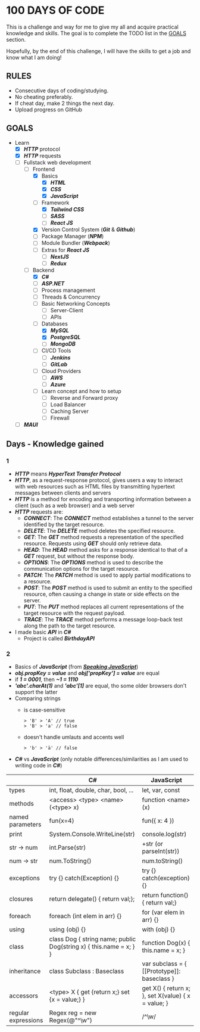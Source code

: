# 100 DAYS OF CODE

This is a challenge and way for me to give my all and acquire practical knowledge and skills. The goal is to complete the TODO list in the [GOALS](./README.md#GOALS) section.

Hopefully, by the end of this challenge, I will have the skills to get a job and know what I am doing!

## RULES

- Consecutive days of coding/studying.
- No cheating preferably.
- If cheat day, make 2 things the next day.
- Upload progress on GitHub

## GOALS

- Learn
  - [x] ***HTTP*** protocol
  - [x] ***HTTP*** requests
  - [ ] Fullstack web development
    - [ ] Frontend
      - [x] Basics
        - [x] ***HTML***
        - [x] ***CSS***
        - [x] ***JavaScript***
      - [ ] Framework
        - [x] ***Tailwind CSS***
        - [ ] ***SASS***
        - [ ] ***React JS***
      - [x] Version Control System (***Git*** & ***Github***)
      - [ ] Package Manager (***NPM***)
      - [ ] Module Bundler (***Webpack***)
      - [ ] Extras for ***React JS***
        - [ ] ***NextJS***
        - [ ] ***Redux***
    - [ ] Backend
      - [x] ***C#***
      - [ ] ***ASP.NET***
      - [ ] Process management
      - [ ] Threads & Concurrency
      - [ ] Basic Networking Concepts
        - [ ] Server-Client
        - [ ] APIs
      - [ ] Databases
        - [x] ***MySQL***
        - [x] ***PostgreSQL***
        - [ ] ***MongoDB***
      - [ ] CI/CD Tools
        - [ ] ***Jenkins***
        - [ ] ***GitLab***
      - [ ] Cloud Providers
        - [ ] ***AWS***
        - [ ] ***Azure***
      - [ ] Learn concept and how to setup
        - [ ] Reverse and Forward proxy
        - [ ] Load Balancer
        - [ ] Caching Server
        - [ ] Firewall
  - [ ] ***MAUI***

## Days - Knowledge gained

### 1

- ***HTTP*** means ***HyperText Transfer Protocol***
- ***HTTP***, as a request-response protocol, gives users a way to interact with web resources such as HTML files by transmitting hypertext messages between clients and servers
- ***HTTP*** is a method for encoding and transporting information between a client (such as a web browser) and a web server
- ***HTTP*** requests are:
  - ***CONNECT***: The ***CONNECT*** method establishes a tunnel to the server identified by the target resource.
  - ***DELETE***: The ***DELETE*** method deletes the specified resource.
  - ***GET***: The ***GET*** method requests a representation of the specified resource. Requests using ***GET*** should only retrieve data.
  - ***HEAD***: The ***HEAD*** method asks for a response identical to that of a ***GET*** request, but without the response body.
  - ***OPTIONS***: The ***OPTIONS*** method is used to describe the communication options for the target resource.
  - ***PATCH***: The ***PATCH*** method is used to apply partial modifications to a resource.
  - ***POST***: The ***POST*** method is used to submit an entity to the specified resource, often causing a change in state or side effects on the server.
  - ***PUT***: The ***PUT*** method replaces all current representations of the target resource with the request payload.
  - ***TRACE***: The ***TRACE*** method performs a message loop-back test along the path to the target resource.
- I made basic ***API*** in ***C#***
  - Project is called ***BirthdayAPI***

### 2

- Basics of ***JavaScript*** (from ***[Speaking JavaScript](http://speakingjs.com)***)
- ***obj.propKey = value*** and ***obj['propKey'] = value*** are equal
- if ***1 = 0001***, then ***~1 = 1110***
- ***'abc'.charAt(1)*** and  ***'abc'[1]*** are equal, tho some older browsers don't support the latter
- Comparing strings
  - is case-sensitive

        > 'B' > 'A' // true
        > 'B' > 'a' // false
  - doesn't handle umlauts and accents well

        > 'b' > 'ä' // false
- ***C#*** vs ***JavaScript*** (only notable differences/similarities as I am used to writing code in ***C#***)

|  | C#      | JavaScript |
| ----------- | ----------- | ----------- |
| types | int, float, double, char, bool, ... | let, var, const |
| methods | \<access> \<type> \<name>(\<type> x)  | function \<name>(x) |
| named parameters | fun(x=4) | fun({ x: 4 }) |
| print | System.Console.WriteLine(str) | console.log(str) |
| str -> num | int.Parse(str) | +str (or parseInt(str)) |
| num -> str | num.ToString() | num.toString() |
| exceptions | try {} catch(Exception) {} | try {} catch(exception) {} |
| closures | return delegate() { return val;}; | return function() { return val;} |
| foreach | foreach (int elem in arr) {} | for (var elem in arr) {} |
| using | using (obj) {} | with (obj) {} |
| class | class Dog { string name; public Dog(string x) { this.name = x; } } | function Dog(x) { this.name = x; } |
| inheritance | class Subclass : Baseclass | var subclass = { [[Prototype]]: baseclass } |
| accessors | \<type> X { get {return x;} set {x = value;} } | get X() { return x; }, set X(value) { x = value; } |
| regular expressions | Regex reg = new Regex(@"^\w") | /^\w/ |
